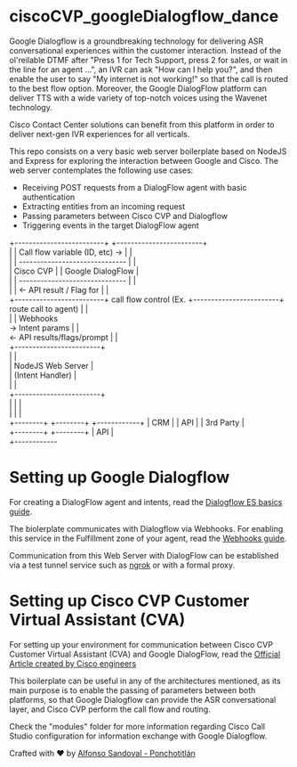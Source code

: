 # ciscoCVP_googleDialogflow_dance
Google Dialogflow is a groundbreaking technology for delivering ASR conversational experiences within the customer interaction. Instead of the ol'reilable DTMF after "Press 1 for Tech Support, press 2 for sales, or wait in the line for an agent ...", an IVR can ask "How can I help you?", and then enable the user to say "My internet is not working!" so that the call is routed to the best flow option. Moreover, the Google DialogFlow platform can deliver TTS with a wide variety of top-notch voices using the Wavenet technology.

Cisco Contact Center solutions can benefit from this platform in order to deliver next-gen IVR experiences for all verticals.

This repo consists on a very basic web server boilerplate based on NodeJS and Express for exploring the interaction between Google and Cisco. The web server contemplates the following use cases:

- Receiving POST requests from a DialogFlow agent with basic authentication
- Extracting entities from an incoming request
- Passing parameters between Cisco CVP and Dialogflow
- Triggering events in the target DialogFlow agent
                                                                                                             
+-------------------------+                                 +------------------------+                       
|                         | Call flow variable (ID, etc) -> |                        |                       
|                         |  ------------------------------ |                        |                       
|        Cisco CVP        |                                 |    Google DialogFlow   |                       
|                         |  ------------------------------ |                        |                       
|                         |    <- API result / Flag for     |                        |                       
+-------------------------+    call flow control (Ex.       +------------------------+                       
                               route call to agent)                 |        |                               
                                                                    |        |    Webhooks                   
                                        -> Intent params            |        |                               
                                        <- API results/flags/prompt |        |                               
                                                            +------------------------+                       
                                                            |                        |                       
                                                            |    NodeJS Web Server   |                       
                                                            |    (Intent Handler)    |                       
                                                            |                        |                       
                                                            +------------------------+                       
                                                              |          |         |                         
                                                              |          |         |                         
                                                      +--------+    +--------+    +------------+
                                                      |  CRM   |    |  API   |    |  3rd Party |             
                                                      +--------+    +--------+    |    API     |             
                                                                                  +------------

# Setting up Google Dialogflow

For creating a DialogFlow agent and intents, read the [Dialogflow ES basics guide](https://cloud.google.com/dialogflow/es/docs/basics).

The biolerplate communicates with Dialogflow via Webhooks. For enabling this service in the Fulfillment zone of your agent, read the [Webhooks guide](https://cloud.google.com/dialogflow/es/docs/fulfillment-webhook?hl=es-419).

Communication from this Web Server with DialogFlow can be established via a test tunnel service such as [ngrok](https://ngrok.com/) or with a formal proxy.

# Setting up Cisco CVP Customer Virtual Assistant (CVA)

For setting up your environment for communication between Cisco CVP Customer Virtual Assistant (CVA) and Google DialogFlow, read the [Official Article created by Cisco engineers](https://www.cisco.com/c/en/us/support/docs/contact-center/unified-customer-voice-portal/215527-configure-cvp-customer-virtual-assistant.html) 

This boilerplate can be useful in any of the architectures mentioned, as its main purpose is to enable the passing of parameters between both platforms, so that Google Dialogflow can provide the ASR conversational layer, and Cisco CVP perform the call flow and routing.

Check the "modules" folder for more information regarding Cisco Call Studio configuration for information exchange with Google Dialogflow.

Crafted with :heart: by [Alfonso Sandoval - Ponchotitlán](https://linkedin.com/in/asandovalros)
